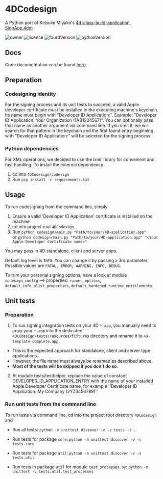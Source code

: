 # 4DCodesign
A Python port of Keisuke Miyako's [4d-class-build-application, SignApp.4dm](https://github.com/miyako/4d-class-build-application/blob/main/Project/Sources/Classes/SignApp.4dm) <br>

![owner](https://img.shields.io/badge/%C2%A9-knk%20Business%20Software%20AG-orange)
![licence](https://img.shields.io/badge/license-MIT-brightgreen)
![fourdVersion](https://img.shields.io/badge/4D%20compatibility-v19R4%2B-blue)
![pythonVersion](https://img.shields.io/badge/Python-3.10-blue)

## Docs
Code documentation can be found [here](https://dbyte.github.io/4DCodesign/).

## Preparation
### Codesigning identity
For the signing process and its unit tests to succeed, a valid Apple developer certificate must be installed in the executing machine's keychain.
Its name must begin with "Developer ID Application:". Example: "Developer ID Application: Your Organization (1AB1234567)".
You can optionally pass that name as another argument via command line.
If you omit it, we will search for that pattern in the keychain and the first found entry beginning with "Developer ID Application:" will be selected for the signing process.

### Python dependencies
For XML operations, we decided to use the lxml library for convenient and fast handling.
To install the external dependency

1. cd into ```4DCodesign/codesign```
2. Run ```pip install -r requirements.txt```

## Usage
To run codesigning from the command line, simply

1. Ensure a valid 'Developer ID Application' certificate is installed on the machine
2. cd into project root ```4DCodesign```
3. Run ```python codesign/main.py "Path/to/your/4D-application.app"```<br>
   or
   ```python codesign/main.py "Path/to/your/4D-application.app" "<Your Apple Developer Certificate name>"```

You may pass in 4D standalone, client and server apps.

Default log level is ```INFO```. You can change it by passing a 3rd parameter.
Possible values are ```FATAL, ERROR, WARNING, INFO, DEBUG```.

To trim your personal signing options, have a look at module ```codesign_config``` -->
properties: ```runner_options```, ```default_info_plist_properties```, ```default_hardened_runtime_entitlements```.

## Unit tests
### Preparation
1. To run signing integration tests on your 4D `*.app`, you manually need to copy your `*.app` into the dedicated
`4DCodesign/tests/resources/fixtures` directory and rename it to `4D-template-complete.app`.

- This is the expected approach for standalone, client and server type applications. <br>
- However, the file name must always be renamed as described above. <br>
- **Most of the tests will be skipped if you don't do so.**

2. At module tests/testhelper, replace the value of constant DEVELOPER_ID_APPLICATION_ENTRY with the name of your installed
Apple Developer Certificate name, for example ''Developer ID Application: My Company (2YZ3456789)''

### Run unit tests from the command line
To run tests via command line, cd into the project root directory ```4DCodesign``` and

- Run all tests:
  ```python -m unittest discover -v -s tests -t .```

- Run tests for package `core`:
  ```python -m unittest discover -v -s tests.core```

- Run tests for package `util`:
  ```python -m unittest discover -v -s tests.util```

- Run tests in package `util` for module `test_processes.py`:
  ```python -m unittest -v tests.util.test_processes```
